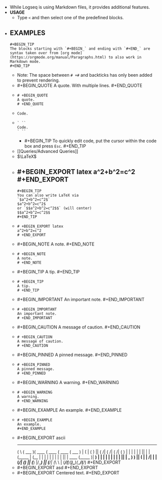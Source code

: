 - While Logseq is using Markdown files, it provides additional features.
- **USAGE**
	- Type `<` and then select one of the predefined blocks.
- **EXAMPLES**
	-
	  #+BEGIN_TIP
	  The blocks starting with `#+BEGIN_` and ending with `#+END_` are syntax taken over from [org mode](https://orgmode.org/manual/Paragraphs.html) to also work in Markdown mode.
	  #+END_TIP
	- Note: The space between `# +#` and backticks has only been added to prevent rendering.
	-
	  #+BEGIN_QUOTE
	  A quote.
	  With multiple lines.
	  #+END_QUOTE
	-
	  ```source
	  # +BEGIN_QUOTE
	  A quote.
	  # +END_QUOTE
	  ```
	-
	  ``` source
	  Code.
	  ```
	-
	  ``` source
	  ` ``
	  Code.
	  ` ``
	  ```
		-
		  #+BEGIN_TIP
		  To quickly edit code, put the cursor within the code box and press `Esc`.
		  #+END_TIP
	- [[Queries/Advanced Queries]]
	- $\LaTeX$
	-
	  #+BEGIN_EXPORT latex
	  a^2+b^2=c^2
	  #+END_EXPORT
		-
		  #+BEGIN_TIP
		  You can also write LaTeX via
		  `$a^2+b^2=c^2$`
		  $a^2+b^2=c^2$
		  or `$$a^2+b^2=c^2$$` (will center)
		  $$a^2+b^2=c^2$$
		  #+END_TIP
	-
	  ```source
	  # +BEGIN_EXPORT latex
	  a^2+b^2=c^2
	  # +END_EXPORT
	  ```
	-
	  #+BEGIN_NOTE
	  A note.
	  #+END_NOTE
	-
	  ``` source
	  # +BEGIN_NOTE
	  A note.
	  # +END_NOTE
	  ```
	-
	  #+BEGIN_TIP
	  A tip.
	  #+END_TIP
	-
	  ```source
	  # +BEGIN_TIP
	  A tip.
	  # +END_TIP
	  ```
	-
	  #+BEGIN_IMPORTANT
	  An important note.
	  #+END_IMPORTANT
	-
	  ``` source
	  # +BEGIN_IMPORTANT
	  An important note.
	  # +END_IMPORTANT 
	  ```
	-
	  #+BEGIN_CAUTION
	  A message of caution.
	  #+END_CAUTION
	-
	  ``` source
	  # +BEGIN_CAUTION
	  A message of caution.
	  # +END_CAUTION 
	  ```
	-
	  #+BEGIN_PINNED
	  A pinned message.
	  #+END_PINNED
	-
	  ```source
	  # +BEGIN_PINNED
	  A pinned message.
	  # +END_PINNED
	  ```
	-
	  #+BEGIN_WARNING
	  A warning.
	  #+END_WARNING
	-
	  ``` source
	  # +BEGIN_WARNING
	  A warning.
	  # +END_WARNING 
	  ```
	-
	  #+BEGIN_EXAMPLE
	  An example.
	  #+END_EXAMPLE
	-
	  ```source
	  # +BEGIN_EXAMPLE
	  An example.
	  #+END_EXAMPLE
	  ```
	-
	  #+BEGIN_EXPORT ascii
	   _        _______  _______  _______  _______  _______ 
	  ( \      (  ___  )(  ____ \(  ____ \(  ____ \(  ___  )
	  | (      | (   ) || (    \/| (    \/| (    \/| (   ) |
	  | |      | |   | || |      | (_____ | (__    | |   | |
	  | |      | |   | || | ____ (_____  )|  __)   | |   | |
	  | |      | |   | || | \_  )      ) || (      | | /\| |
	  | (____/\| (___) || (___) |/\____) || (____/\| (_\ \ |
	  (_______/(_______)(_______)\_______)(_______/(____\/_)
	  #+END_EXPORT
	-
	  #+BEGIN_EXPORT
	  asd
	  #+END_EXPORT
	-
	  #+BEGIN_EXPORT
	  Centered text.
	  #+END_EXPORT